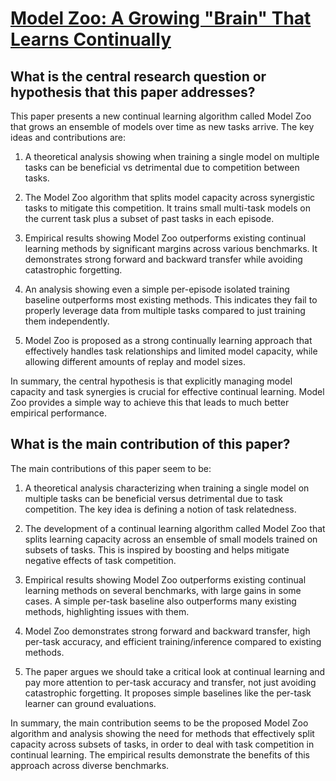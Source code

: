 # [Model Zoo: A Growing "Brain" That Learns Continually](https://arxiv.org/abs/2106.03027v3)

## What is the central research question or hypothesis that this paper addresses?

 This paper presents a new continual learning algorithm called Model Zoo that grows an ensemble of models over time as new tasks arrive. The key ideas and contributions are:

1. A theoretical analysis showing when training a single model on multiple tasks can be beneficial vs detrimental due to competition between tasks. 

2. The Model Zoo algorithm that splits model capacity across synergistic tasks to mitigate this competition. It trains small multi-task models on the current task plus a subset of past tasks in each episode. 

3. Empirical results showing Model Zoo outperforms existing continual learning methods by significant margins across various benchmarks. It demonstrates strong forward and backward transfer while avoiding catastrophic forgetting.

4. An analysis showing even a simple per-episode isolated training baseline outperforms most existing methods. This indicates they fail to properly leverage data from multiple tasks compared to just training them independently. 

5. Model Zoo is proposed as a strong continually learning approach that effectively handles task relationships and limited model capacity, while allowing different amounts of replay and model sizes.

In summary, the central hypothesis is that explicitly managing model capacity and task synergies is crucial for effective continual learning. Model Zoo provides a simple way to achieve this that leads to much better empirical performance.


## What is the main contribution of this paper?

 The main contributions of this paper seem to be:

1. A theoretical analysis characterizing when training a single model on multiple tasks can be beneficial versus detrimental due to task competition. The key idea is defining a notion of task relatedness. 

2. The development of a continual learning algorithm called Model Zoo that splits learning capacity across an ensemble of small models trained on subsets of tasks. This is inspired by boosting and helps mitigate negative effects of task competition.

3. Empirical results showing Model Zoo outperforms existing continual learning methods on several benchmarks, with large gains in some cases. A simple per-task baseline also outperforms many existing methods, highlighting issues with them. 

4. Model Zoo demonstrates strong forward and backward transfer, high per-task accuracy, and efficient training/inference compared to existing methods.

5. The paper argues we should take a critical look at continual learning and pay more attention to per-task accuracy and transfer, not just avoiding catastrophic forgetting. It proposes simple baselines like the per-task learner can ground evaluations.

In summary, the main contribution seems to be the proposed Model Zoo algorithm and analysis showing the need for methods that effectively split capacity across subsets of tasks, in order to deal with task competition in continual learning. The empirical results demonstrate the benefits of this approach across diverse benchmarks.
